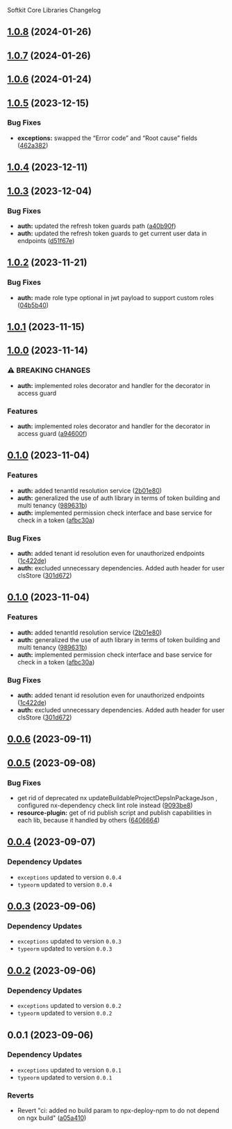 Softkit Core Libraries Changelog
## [1.0.8](https://github.com/softkitit/softkit-core/compare/auth-1.0.7...auth-1.0.8) (2024-01-26)

## [1.0.7](https://github.com/softkitit/softkit-core/compare/auth-1.0.6...auth-1.0.7) (2024-01-26)

## [1.0.6](https://github.com/softkitit/softkit-core/compare/auth-1.0.5...auth-1.0.6) (2024-01-24)

## [1.0.5](https://github.com/softkitit/softkit-core/compare/auth-1.0.4...auth-1.0.5) (2023-12-15)


### Bug Fixes

* **exceptions:** swapped the “Error code” and “Root cause” fields ([462a382](https://github.com/softkitit/softkit-core/commit/462a382880b889f3d4d37004d6e44b5917118238))

## [1.0.4](https://github.com/softkitit/softkit-core/compare/auth-1.0.3...auth-1.0.4) (2023-12-11)

## [1.0.3](https://github.com/softkitit/softkit-core/compare/auth-1.0.2...auth-1.0.3) (2023-12-04)


### Bug Fixes

* **auth:** updated the refresh token guards path ([a40b90f](https://github.com/softkitit/softkit-core/commit/a40b90f246a5b5bedc0e45d5ea04e8d7d4e49a11))
* **auth:** updated the refresh token guards to get current user data in endpoints ([d51f67e](https://github.com/softkitit/softkit-core/commit/d51f67e150354cc169204e5a4acba80c88c2e3a5))

## [1.0.2](https://github.com/softkitit/softkit-core/compare/auth-1.0.1...auth-1.0.2) (2023-11-21)


### Bug Fixes

* **auth:** made role type optional in jwt payload to support custom roles ([04b5b40](https://github.com/softkitit/softkit-core/commit/04b5b40f7cdd65017c5e107f33b2cc051ec370ad))

## [1.0.1](https://github.com/softkitit/softkit-core/compare/auth-1.0.0...auth-1.0.1) (2023-11-15)

## [1.0.0](https://github.com/softkitit/softkit-core/compare/auth-0.1.0...auth-1.0.0) (2023-11-14)


### ⚠ BREAKING CHANGES

* **auth:** implemented roles decorator and handler for the decorator in access guard

### Features

* **auth:** implemented roles decorator and handler for the decorator in access guard ([a94600f](https://github.com/softkitit/softkit-core/commit/a94600fb8f0199e2d9bc3ed8cf9014f233ef126d))

## [0.1.0](https://github.com/softkitit/softkit-core/compare/auth-0.0.6...auth-0.1.0) (2023-11-04)


### Features

* **auth:** added tenantId resolution service ([2b01e80](https://github.com/softkitit/softkit-core/commit/2b01e803151376f5812e26c7c3b6b32e4621d802))
* **auth:** generalized the use of auth library in terms of token building and multi tenancy ([989631b](https://github.com/softkitit/softkit-core/commit/989631b80f89b7b081f52480271776586a6e96ff))
* **auth:** implemented permission check interface and base service for check in a token ([afbc30a](https://github.com/softkitit/softkit-core/commit/afbc30afa2fd7e2ffe8326b9437dd9a4ba6849b8))


### Bug Fixes

* **auth:** added tenant id resolution even for unauthorized endpoints ([1c422de](https://github.com/softkitit/softkit-core/commit/1c422dee518653c2fb91c6c25f1520a95408f729))
* **auth:** excluded unnecessary dependencies. Added auth header for user clsStore ([301d672](https://github.com/softkitit/softkit-core/commit/301d6720c1e102bd6c8ba4305aa26eb06856c119))

## [0.1.0](https://github.com/saas-buildkit/saas-buildkit-core/compare/auth-0.0.6...auth-0.1.0) (2023-11-04)


### Features

* **auth:** added tenantId resolution service ([2b01e80](https://github.com/saas-buildkit/saas-buildkit-core/commit/2b01e803151376f5812e26c7c3b6b32e4621d802))
* **auth:** generalized the use of auth library in terms of token building and multi tenancy ([989631b](https://github.com/saas-buildkit/saas-buildkit-core/commit/989631b80f89b7b081f52480271776586a6e96ff))
* **auth:** implemented permission check interface and base service for check in a token ([afbc30a](https://github.com/saas-buildkit/saas-buildkit-core/commit/afbc30afa2fd7e2ffe8326b9437dd9a4ba6849b8))


### Bug Fixes

* **auth:** added tenant id resolution even for unauthorized endpoints ([1c422de](https://github.com/saas-buildkit/saas-buildkit-core/commit/1c422dee518653c2fb91c6c25f1520a95408f729))
* **auth:** excluded unnecessary dependencies. Added auth header for user clsStore ([301d672](https://github.com/saas-buildkit/saas-buildkit-core/commit/301d6720c1e102bd6c8ba4305aa26eb06856c119))

## [0.0.6](https://github.com/saas-buildkit/saas-buildkit-core/compare/auth-0.0.5...auth-0.0.6) (2023-09-11)

## [0.0.5](https://github.com/saas-buildkit/saas-buildkit-core/compare/auth-0.0.4...auth-0.0.5) (2023-09-08)


### Bug Fixes

* get rid of deprecated nx updateBuildableProjectDepsInPackageJson , configured nx-dependency check lint role instead ([9093be8](https://github.com/saas-buildkit/saas-buildkit-core/commit/9093be892fd5f71629a6c22388e12432dacefdec))
* **resource-plugin:** get of rid publish script and publish capabilities in each lib, because it handled by others ([6406664](https://github.com/saas-buildkit/saas-buildkit-core/commit/64066640d13cfc6bf4e16055349265015d7bcd12))

## [0.0.4](https://github.com/saas-buildkit/saas-buildkit-core/compare/auth-0.0.3...auth-0.0.4) (2023-09-07)

### Dependency Updates

* `exceptions` updated to version `0.0.4`
* `typeorm` updated to version `0.0.4`
## [0.0.3](https://github.com/saas-buildkit/saas-buildkit-core/compare/auth-0.0.2...auth-0.0.3) (2023-09-06)

### Dependency Updates

* `exceptions` updated to version `0.0.3`
* `typeorm` updated to version `0.0.3`
## [0.0.2](https://github.com/saas-buildkit/saas-buildkit-core/compare/auth-0.0.1...auth-0.0.2) (2023-09-06)

### Dependency Updates

* `exceptions` updated to version `0.0.2`
* `typeorm` updated to version `0.0.2`
## 0.0.1 (2023-09-06)

### Dependency Updates

* `exceptions` updated to version `0.0.1`
* `typeorm` updated to version `0.0.1`

### Reverts

* Revert "ci: added no build param to npx-deploy-npm to do not depend on ngx build" ([a05a410](https://github.com/saas-buildkit/saas-buildkit-core/commit/a05a41073965039dd9656840a80144dcd6b4e180))
